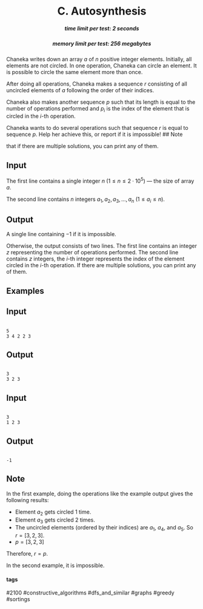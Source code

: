 <h1 style='text-align: center;'> C. Autosynthesis</h1>

<h5 style='text-align: center;'>time limit per test: 2 seconds</h5>
<h5 style='text-align: center;'>memory limit per test: 256 megabytes</h5>

Chaneka writes down an array $a$ of $n$ positive integer elements. Initially, all elements are not circled. In one operation, Chaneka can circle an element. It is possible to circle the same element more than once.

After doing all operations, Chaneka makes a sequence $r$ consisting of all uncircled elements of $a$ following the order of their indices.

Chaneka also makes another sequence $p$ such that its length is equal to the number of operations performed and $p_i$ is the index of the element that is circled in the $i$-th operation.

Chaneka wants to do several operations such that sequence $r$ is equal to sequence $p$. Help her achieve this, or report if it is impossible! ## Note

 that if there are multiple solutions, you can print any of them.

## Input

The first line contains a single integer $n$ ($1 \leq n \leq 2\cdot10^5$) — the size of array $a$.

The second line contains $n$ integers $a_1,a_2,a_3,\ldots,a_n$ ($1\leq a_i\leq n$).

## Output

A single line containing $-1$ if it is impossible.

Otherwise, the output consists of two lines. The first line contains an integer $z$ representing the number of operations performed. The second line contains $z$ integers, the $i$-th integer represents the index of the element circled in the $i$-th operation. If there are multiple solutions, you can print any of them.

## Examples

## Input


```

5
3 4 2 2 3

```
## Output


```

3
3 2 3

```
## Input


```

3
1 2 3

```
## Output


```

-1

```
## Note

In the first example, doing the operations like the example output gives the following results: 

* Element $a_2$ gets circled $1$ time.
* Element $a_3$ gets circled $2$ times.
* The uncircled elements (ordered by their indices) are $a_1$, $a_4$, and $a_5$. So $r=[3,2,3]$.
* $p=[3,2,3]$

Therefore, $r=p$.

In the second example, it is impossible.



#### tags 

#2100 #constructive_algorithms #dfs_and_similar #graphs #greedy #sortings 